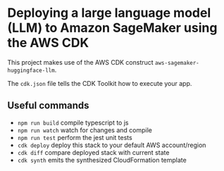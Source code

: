 # Deploying a large language model (LLM) to Amazon SageMaker using the AWS CDK

This project makes use of the AWS CDK construct `aws-sagemaker-huggingface-llm`.

The `cdk.json` file tells the CDK Toolkit how to execute your app.

## Useful commands

* `npm run build`   compile typescript to js
* `npm run watch`   watch for changes and compile
* `npm run test`    perform the jest unit tests
* `cdk deploy`      deploy this stack to your default AWS account/region
* `cdk diff`        compare deployed stack with current state
* `cdk synth`       emits the synthesized CloudFormation template
